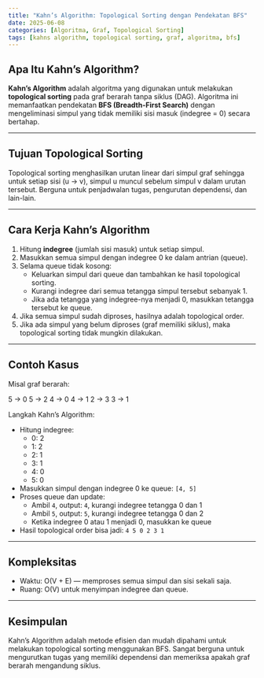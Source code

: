 ```yaml
---
title: "Kahn’s Algorithm: Topological Sorting dengan Pendekatan BFS"
date: 2025-06-08
categories: [Algoritma, Graf, Topological Sorting]
tags: [kahns algorithm, topological sorting, graf, algoritma, bfs]
---
```


## Apa Itu Kahn’s Algorithm?

**Kahn’s Algorithm** adalah algoritma yang digunakan untuk melakukan **topological sorting** pada graf berarah tanpa siklus (DAG). Algoritma ini memanfaatkan pendekatan **BFS (Breadth-First Search)** dengan mengeliminasi simpul yang tidak memiliki sisi masuk (indegree = 0) secara bertahap.

---

## Tujuan Topological Sorting

Topological sorting menghasilkan urutan linear dari simpul graf sehingga untuk setiap sisi (u → v), simpul u muncul sebelum simpul v dalam urutan tersebut. Berguna untuk penjadwalan tugas, pengurutan dependensi, dan lain-lain.

---

## Cara Kerja Kahn’s Algorithm

1. Hitung **indegree** (jumlah sisi masuk) untuk setiap simpul.
2. Masukkan semua simpul dengan indegree 0 ke dalam antrian (queue).
3. Selama queue tidak kosong:
   - Keluarkan simpul dari queue dan tambahkan ke hasil topological sorting.
   - Kurangi indegree dari semua tetangga simpul tersebut sebanyak 1.
   - Jika ada tetangga yang indegree-nya menjadi 0, masukkan tetangga tersebut ke queue.
4. Jika semua simpul sudah diproses, hasilnya adalah topological order.
5. Jika ada simpul yang belum diproses (graf memiliki siklus), maka topological sorting tidak mungkin dilakukan.

---

## Contoh Kasus

Misal graf berarah:

5 → 0
5 → 2
4 → 0
4 → 1
2 → 3
3 → 1


Langkah Kahn’s Algorithm:

- Hitung indegree:
  - 0: 2
  - 1: 2
  - 2: 1
  - 3: 1
  - 4: 0
  - 5: 0
- Masukkan simpul dengan indegree 0 ke queue: `[4, 5]`
- Proses queue dan update:
  - Ambil `4`, output: `4`, kurangi indegree tetangga 0 dan 1
  - Ambil `5`, output: `5`, kurangi indegree tetangga 0 dan 2
  - Ketika indegree 0 atau 1 menjadi 0, masukkan ke queue
- Hasil topological order bisa jadi: `4 5 0 2 3 1`

---

## Kompleksitas

- Waktu: O(V + E) — memproses semua simpul dan sisi sekali saja.
- Ruang: O(V) untuk menyimpan indegree dan queue.

---

## Kesimpulan

Kahn’s Algorithm adalah metode efisien dan mudah dipahami untuk melakukan topological sorting menggunakan BFS. Sangat berguna untuk mengurutkan tugas yang memiliki dependensi dan memeriksa apakah graf berarah mengandung siklus.

